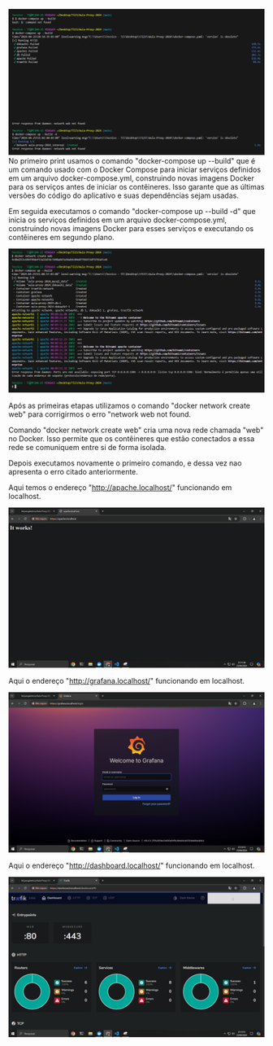 ![Print1](imagens/1.PNG)
No primeiro print usamos o comando "docker-compose up --build" que é um comando usado com o Docker Compose para iniciar serviços definidos em um arquivo docker-compose.yml, construindo novas imagens Docker para os serviços antes de iniciar os contêineres. Isso garante que as últimas versões do código do aplicativo e suas dependências sejam usadas.

Em seguida executamos o comando "docker-compose up --build -d" que inicia os serviços definidos em um arquivo docker-compose.yml, construindo novas imagens Docker para esses serviços e executando os contêineres em segundo plano.

![Print3](imagens/3.PNG)

Após as primeiras etapas utilizamos o comando "docker network create web" para corrigirmos o erro "network web not found.

Comando "docker network create web" cria uma nova rede chamada "web" no Docker. Isso permite que os contêineres que estão conectados a essa rede se comuniquem entre si de forma isolada.

Depois executamos novamente o primeiro comando, e dessa vez nao apresenta o erro citado anteriormente.

Aqui temos o endereço "http://apache.localhost/" funcionando em localhost.

![Print4](imagens/4.png)

Aqui o endereço "http://grafana.localhost/" funcionando em localhost.

![Print5](imagens/5.png)

Aqui o endereço "http://dashboard.localhost/" funcionando em localhost.

![Print6](imagens/6.png)

